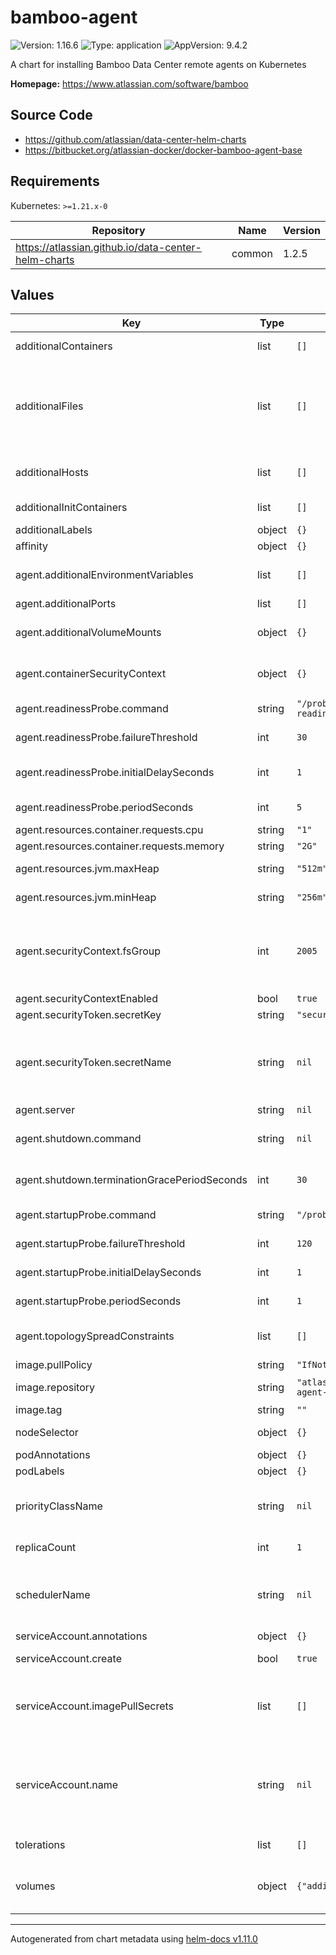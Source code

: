 # bamboo-agent

![Version: 1.16.6](https://img.shields.io/badge/Version-1.16.6-informational?style=flat-square) ![Type: application](https://img.shields.io/badge/Type-application-informational?style=flat-square) ![AppVersion: 9.4.2](https://img.shields.io/badge/AppVersion-9.4.2-informational?style=flat-square)

A chart for installing Bamboo Data Center remote agents on Kubernetes

**Homepage:** <https://www.atlassian.com/software/bamboo>

## Source Code

* <https://github.com/atlassian/data-center-helm-charts>
* <https://bitbucket.org/atlassian-docker/docker-bamboo-agent-base>

## Requirements

Kubernetes: `>=1.21.x-0`

| Repository | Name | Version |
|------------|------|---------|
| https://atlassian.github.io/data-center-helm-charts | common | 1.2.5 |

## Values

| Key | Type | Default | Description |
|-----|------|---------|-------------|
| additionalContainers | list | `[]` | Additional container definitions that will be added to all Bamboo agent pods  |
| additionalFiles | list | `[]` | Additional existing ConfigMaps and Secrets not managed by Helm that should be mounted into service container. Configuration details below (camelCase is important!): 'name'      - References existing ConfigMap or Secret name. 'type'      - 'configMap' or 'secret' 'key'       - The file name. 'mountPath' - The destination directory in a container. VolumeMount and Volumes are added with this name and index position, for example; custom-config-0, keystore-2  |
| additionalHosts | list | `[]` | Additional host aliases for each pod, equivalent to adding them to the /etc/hosts file. https://kubernetes.io/docs/concepts/services-networking/add-entries-to-pod-etc-hosts-with-host-aliases/ |
| additionalInitContainers | list | `[]` | Additional initContainer definitions that will be added to all Bamboo agent pods  |
| additionalLabels | object | `{}` | Additional labels that should be applied to all resources  |
| affinity | object | `{}` | Standard K8s affinities that will be applied to all Bamboo agent pods  |
| agent.additionalEnvironmentVariables | list | `[]` | Defines any additional environment variables to be passed to the Bamboo agent container. See https://bitbucket.org/atlassian-docker/docker-bamboo-agent-base for supported variables.  |
| agent.additionalPorts | list | `[]` | Defines any additional ports for the Bamboo agent container.  |
| agent.additionalVolumeMounts | object | `{}` | Defines any additional volume mounts for the Bamboo agent container. These can refer to existing volumes, or new volumes can be defined via 'volumes.additional'.  |
| agent.containerSecurityContext | object | `{}` | Standard K8s field that holds security configurations that will be applied to a container. https://kubernetes.io/docs/tasks/configure-pod-container/security-context/  |
| agent.readinessProbe.command | string | `"/probe-readiness.sh"` | Command to use to check the readiness status. This is provided by the agent image.  |
| agent.readinessProbe.failureThreshold | int | `30` | The number of consecutive failures of the Bamboo agent container readiness probe before the pod fails readiness checks.  |
| agent.readinessProbe.initialDelaySeconds | int | `1` | The initial delay (in seconds) for the Bamboo agent container readiness probe, after which the probe will start running. When used in conjunction with a startupProbe this can be short.  |
| agent.readinessProbe.periodSeconds | int | `5` | How often (in seconds) the Bamboo agent container readiness probe will run  |
| agent.resources.container.requests.cpu | string | `"1"` | Initial CPU request by Bamboo agent pod  |
| agent.resources.container.requests.memory | string | `"2G"` | Initial Memory request by Bamboo agent pod  |
| agent.resources.jvm.maxHeap | string | `"512m"` | The maximum amount of heap memory that will be used by the Bamboo agent JVM  |
| agent.resources.jvm.minHeap | string | `"256m"` | The minimum amount of heap memory that will be used by the Bamboo agent JVM  |
| agent.securityContext.fsGroup | int | `2005` | The GID used by the Bamboo docker image GID will default to 2005 if not supplied and securityContextEnabled is set to true. This is intended to ensure that the shared-home volume is group-writeable by the GID used by the Bamboo container. However, this doesn't appear to work for NFS volumes due to a K8s bug: https://github.com/kubernetes/examples/issues/260  |
| agent.securityContextEnabled | bool | `true` | Whether to apply security context to pod.  |
| agent.securityToken.secretKey | string | `"security-token"` |  |
| agent.securityToken.secretName | string | `nil` | The name of the K8s Secret that contains the security token. When specified the token will be automatically utilised on agent boot. An Example of creating a K8s secret for the secret below: 'kubectl create secret generic <secret-name> --from-literal=security-token=<security token>' https://kubernetes.io/docs/concepts/configuration/secret/#opaque-secrets  |
| agent.server | string | `nil` |  |
| agent.shutdown.command | string | `nil` | Custom command for a [preStop hook](https://kubernetes.io/docs/concepts/containers/container-lifecycle-hooks/). Undefined by default which means no pre-stop hook is being executed when an agent container needs to be stopped and deleted  |
| agent.shutdown.terminationGracePeriodSeconds | int | `30` | The termination grace period for pods during shutdown. This should be set to the internal grace period, plus a small buffer to allow the JVM to fully terminate.  |
| agent.startupProbe.command | string | `"/probe-startup.sh"` | Command to use to check the startup status. This is provided by the agent image.  |
| agent.startupProbe.failureThreshold | int | `120` | The number of consecutive failures of the Bamboo agent container startup probe before the pod fails readiness checks.  |
| agent.startupProbe.initialDelaySeconds | int | `1` | The initial delay (in seconds) for the Bamboo agent container startup probe, after which the probe will start running.  |
| agent.startupProbe.periodSeconds | int | `1` | How often (in seconds) the Bamboo agent container startup probe will run  |
| agent.topologySpreadConstraints | list | `[]` | Defines topology spread constraints for Bamboo agent pods. See details: https://kubernetes.io/docs/concepts/workloads/pods/pod-topology-spread-constraints/  |
| image.pullPolicy | string | `"IfNotPresent"` | Image pull policy  |
| image.repository | string | `"atlassian/bamboo-agent-base"` | The Bamboo agent Docker image to use https://hub.docker.com/r/atlassian/bamboo-agent-base  |
| image.tag | string | `""` | The docker image tag to be used - defaults to the Chart appVersion  |
| nodeSelector | object | `{}` | Standard K8s node-selectors that will be applied to all Bamboo agent pods  |
| podAnnotations | object | `{}` | Custom annotations that will be applied to all Bamboo agent pods  |
| podLabels | object | `{}` | Custom labels that will be applied to all Bamboo agent pods  |
| priorityClassName | string | `nil` | Priority class for the application pods. The PriorityClass with this name needs to be available in the cluster. For details see https://kubernetes.io/docs/concepts/scheduling-eviction/pod-priority-preemption/#priorityclass  |
| replicaCount | int | `1` | The initial number of Bamboo agent pods that should be started at deployment time.  |
| schedulerName | string | `nil` | Standard K8s schedulerName that will be applied to all Bamboo agent pods. Check Kubernetes documentation on how to configure multiple schedulers: https://kubernetes.io/docs/tasks/extend-kubernetes/configure-multiple-schedulers/#specify-schedulers-for-pods  |
| serviceAccount.annotations | object | `{}` | Annotations to add to the ServiceAccount (if created)  |
| serviceAccount.create | bool | `true` | Set to 'true' if a ServiceAccount should be created, or 'false' if it already exists.  |
| serviceAccount.imagePullSecrets | list | `[]` | For Docker images hosted in private registries, define the list of image pull secrets that should be utilized by the created ServiceAccount https://kubernetes.io/docs/concepts/containers/images/#specifying-imagepullsecrets-on-a-pod  |
| serviceAccount.name | string | `nil` | The name of the ServiceAccount to be used by the pods. If not specified, but the "serviceAccount.create" flag is set to 'true', then the ServiceAccount name will be auto-generated, otherwise the 'default' ServiceAccount will be used. https://kubernetes.io/docs/tasks/configure-pod-container/configure-service-account/#use-the-default-service-account-to-access-the-api-server  |
| tolerations | list | `[]` | Standard K8s tolerations that will be applied to all Bamboo agent pods  |
| volumes | object | `{"additional":null}` | Defines additional volumes that should be applied to all Bamboo agent pods. Note that this will not create any corresponding volume mounts which need to be defined in bamboo.additionalVolumeMounts  |

----------------------------------------------
Autogenerated from chart metadata using [helm-docs v1.11.0](https://github.com/norwoodj/helm-docs/releases/v1.11.0)
